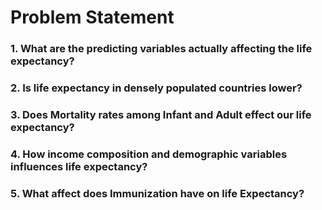 # Problem Statement 
### 1. What are the predicting variables actually affecting the life expectancy?
### 2. Is life expectancy in densely populated countries lower?
### 3. Does Mortality rates among Infant and Adult effect our life expectancy?
### 4. How income composition and demographic variables influences life expectancy?
### 5. What affect does Immunization have on life Expectancy?
